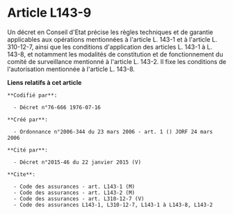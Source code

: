 # Article L143-9

Un décret en Conseil d'Etat précise les règles techniques et de garantie applicables aux opérations mentionnées à l'article
L. 143-1 et à l'article L. 310-12-7, ainsi que les conditions d'application des articles L. 143-1 à L. 143-8, et notamment
les modalités de constitution et de fonctionnement du comité de surveillance mentionné à l'article L. 143-2. Il fixe les
conditions de l'autorisation mentionnée à l'article L. 143-8.

**Liens relatifs à cet article**

	**Codifié par**:

	  - Décret n°76-666 1976-07-16

	**Créé par**:

	  - Ordonnance n°2006-344 du 23 mars 2006 - art. 1 () JORF 24 mars 2006

	**Cité par**:

	  - Décret n°2015-46 du 22 janvier 2015 (V)

	**Cite**:

	  - Code des assurances - art. L143-1 (M)
	  - Code des assurances - art. L143-2 (M)
	  - Code des assurances - art. L310-12-7 (V)
	  - Code des assurances L143-1, L310-12-7, L143-1 à L143-8, L143-2
